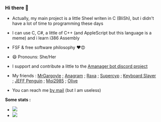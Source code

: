 ### Hi there 👋

- Actually, my main project is a little Sheel writen in C (BliSh), but i didn't have a lot of time to programming these days
- I can use C, C#, a little of C++ (and AppleScript but this language is a meme) and i learn i386 Assembly
- FSF & free software philosophy ❤😍
- 😄 Pronouns: She/Her
- I support and contribute a little to the [Amanager bot discord project](https://iso-land.org/)
- My friends : [MrGargoyle](https://github.com/MrGargoyle134) ; [Anagram](https://github.com/Ana-gram) ; [Raxa](https://github.com/Raxa04) ; [Supercyp](https://github.com/Supercip971) ; [Keyboard Slayer](https://github.com/Keyboard-Slayer/) ; [JEFF Penguin](https://github.com/JEFF-Penguin) ; [Moi2985](https://github.com/Moi78) ; [Olive](https://github.com/OliveNoir)

- You can reach me [by mail](mailto:freeloo.public@gmail.com) (but I am useless)

**Some stats :**


- <img src="https://github-readme-stats.vercel.app/api/top-langs/?username=Freeloo&hide=html&theme=dark&layout=compact"/>
- <img src="https://github-readme-stats.vercel.app/api?username=Freeloo&theme=dark&show_icons=true"/>
